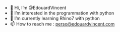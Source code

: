 - 👋 Hi, I’m @EdouardVincent
- 👀 I’m interested in the programmation with python
- 🌱 I’m currently learning Rhino7 with python
- 📫 How to reach me : perso@edouardvincent.com

<!---
EdouardVincent/EdouardVincent is a ✨ special ✨ repository because its `README.md` (this file) appears on your GitHub profile.
You can click the Preview link to take a look at your changes.
--->
